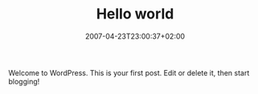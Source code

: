 ﻿---
title: "Hello world"
description: ""
date: 2007-04-23T23:00:37+02:00
draft: false
tags: []
categories: [General]
---
Welcome to WordPress. This is your first post. Edit or delete it, then start blogging!

